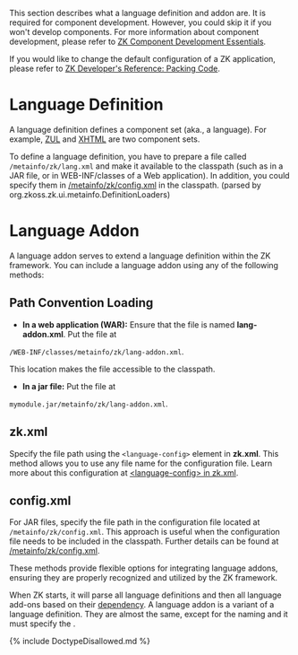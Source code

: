 

This section describes what a language definition and addon are. It is
required for component development. However, you could skip it if you
won't develop components. For more information about component
development, please refer to [ZK Component Development Essentials](ZK_Component_Development_Essentials).

If you would like to change the default configuration of a ZK
application, please refer to [ZK Developer's Reference: Packing Code]({{site.baseurl}}/zk_dev_ref/customization/packing_code).

# Language Definition

A language definition defines a component set (aka., a language). For
example, [ZUL]({{site.baseurl}}/zuml_ref/zul) and
[XHTML]({{site.baseurl}}/zuml_ref/xhtml) are two
component sets.

To define a language definition, you have to prepare a file called
`/metainfo/zk/lang.xml` and make it available to the classpath (such as
in a JAR file, or in WEB-INF/classes of a Web application). In addition,
you could specify them in
[/metainfo/zk/config.xml]({{site.baseurl}}/zk_config_ref/the_language_config_element)
in the classpath. (parsed by org.zkoss.zk.ui.metainfo.DefinitionLoaders)

# Language Addon

A language addon serves to extend a language definition within the ZK
framework. You can include a language addon using any of the following
methods:

## Path Convention Loading

- **In a web application (WAR):** Ensure that the file is named
  **lang-addon.xml**. Put the file at

`/WEB-INF/classes/metainfo/zk/lang-addon.xml`.

This location makes the file accessible to the classpath.

- **In a jar file:** Put the file at

`mymodule.jar/metainfo/zk/lang-addon.xml`.

## zk.xml

Specify the file path using the `<language-config>` element in
**zk.xml**. This method allows you to use any file name for the
configuration file. Learn more about this configuration at
[\<language-config\> in zk.xml]({{site.baseurl}}/zk_config_ref/zk_xml).

## config.xml

For JAR files, specify the file path in the configuration file located
at `/metainfo/zk/config.xml`. This approach is useful when the
configuration file needs to be included in the classpath. Further
details can be found at
[/metainfo/zk/config.xml]({{site.baseurl}}/zk_config_ref/the_language_config_element).

These methods provide flexible options for integrating language addons,
ensuring they are properly recognized and utilized by the ZK framework.

When ZK starts, it will parse all language definitions and then all
language add-ons based on their
[dependency]({{site.baseurl}}/zk_client_side_ref/depends).
A language addon is a variant of a language definition. They are almost
the same, except for the naming and it must specify the
[<addon-name>]({{site.baseurl}}/zk_client_side_ref/addon_name).

{% include DoctypeDisallowed.md %}